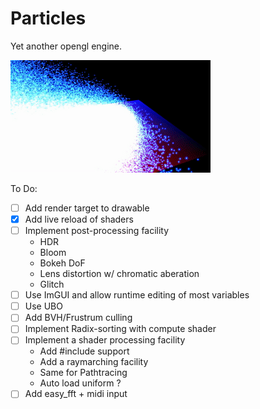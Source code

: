 # Particles
Yet another opengl engine.

![Demo GIF](https://raw.githubusercontent.com/maeln/particles/master/demo.gif)

To Do:
- [ ] Add render target to drawable
- [x] Add live reload of shaders 
- [ ] Implement post-processing facility
  - HDR
  - Bloom
  - Bokeh DoF
  - Lens distortion w/ chromatic aberation
  - Glitch
- [ ] Use ImGUI and allow runtime editing of most variables
- [ ] Use UBO
- [ ] Add BVH/Frustrum culling
- [ ] Implement Radix-sorting with compute shader
- [ ] Implement a shader processing facility 
  - Add #include support
  - Add a raymarching facility
  - Same for Pathtracing
  - Auto load uniform ?
- [ ] Add easy_fft + midi input
